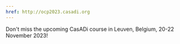 ```yaml
---
href: http://ocp2023.casadi.org
---
```


Don't miss the upcoming CasADi course in Leuven, Belgium, 20-22 November 2023!
